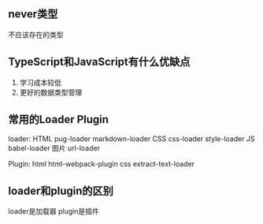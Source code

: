 ## never类型
不应该存在的类型

## TypeScript和JavaScript有什么优缺点
1. 学习成本较低
2. 更好的数据类型管理

## 常用的Loader Plugin
loader:
HTML pug-loader markdown-loader
CSS css-loader style-loader
JS babel-loader
图片 url-loader

Plugin:
html html-webpack-plugin
css extract-text-loader



## loader和plugin的区别
loader是加载器 plugin是插件
